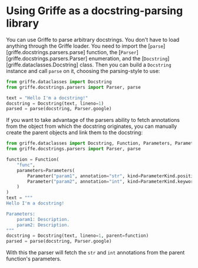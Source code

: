 # Using Griffe as a docstring-parsing library

You can use Griffe to parse arbitrary docstrings.
You don't have to load anything through the Griffe loader.
You need to import the [`parse`][griffe.docstrings.parsers.parse] function,
the [`Parser`][griffe.docstrings.parsers.Parser] enumeration,
and the [`Docstring`][griffe.dataclasses.Docstring] class.
Then you can build a `Docstring` instance and call `parse` on it,
choosing the parsing-style to use:

```python
from griffe.dataclasses import Docstring
from griffe.docstrings.parsers import Parser, parse

text = "Hello I'm a docstring!"
docstring = Docstring(text, lineno=1)
parsed = parse(docstring, Parser.google)
```

If you want to take advantage of the parsers ability to fetch
annotations from the object from which the docstring originates,
you can manually create the parent objects and link them to the docstring:

```python
from griffe.dataclasses import Docstring, Function, Parameters, Parameter, ParameterKind
from griffe.docstrings.parsers import Parser, parse

function = Function(
    "func",
    parameters=Parameters(
        Parameter("param1", annotation="str", kind=ParameterKind.positional_or_keyword),
        Parameter("param2", annotation="int", kind=ParameterKind.keyword_only),
    )
)
text = """
Hello I'm a docstring!

Parameters:
    param1: Description.
    param2: Description.
"""
docstring = Docstring(text, lineno=1, parent=function)
parsed = parse(docstring, Parser.google)
```

With this the parser will fetch the `str` and `int` annotations
from the parent function's parameters.
